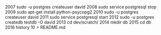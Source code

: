  2007  sudo -u postgres createuser david
 2008  sudo service postgresql stop
 2009  sudo apt-get install python-psycopg2
 2010  sudo -u postgres createuser david
 2011  sudo service postgresql start
 2012  sudo -u postgres createdb testdb -O david
 2013  cd dev/scratch/
 2014  mkdir db
 2015  cd db
 2016  history 10 > README.md
